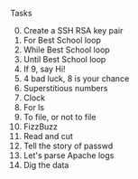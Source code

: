 Tasks

0. Create a SSH RSA key pair
1. For Best School loop
2. While Best School loop
3. Until Best School loop
4. If 9, say Hi!
5. 4 bad luck, 8 is your chance
6. Superstitious numbers
7. Clock
8. For ls
9. To file, or not to file
10. FizzBuzz
11. Read and cut
12. Tell the story of passwd
13. Let's parse Apache logs
14. Dig the data

